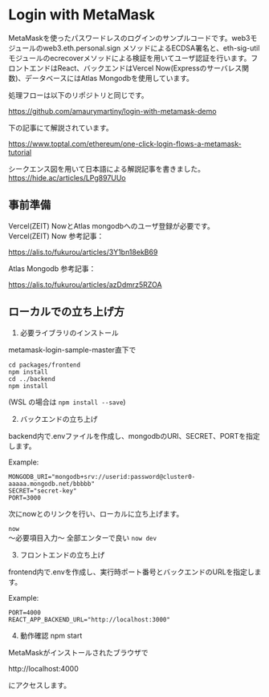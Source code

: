 # Login with MetaMask

MetaMaskを使ったパスワードレスのログインのサンプルコードです。web3モジュールのweb3.eth.personal.sign メソッドによるECDSA署名と、eth-sig-utilモジュールのecrecoverメソッドによる検証を用いてユーザ認証を行います。フロントエンドはReact、バックエンドはVercel Now(Expressのサーバレス関数)、データベースにはAtlas Mongodbを使用しています。

処理フローは以下のリポジトリと同じです。

https://github.com/amaurymartiny/login-with-metamask-demo  

下の記事にて解説されています。

https://www.toptal.com/ethereum/one-click-login-flows-a-metamask-tutorial

シークエンス図を用いて日本語による解説記事を書きました。  
https://hide.ac/articles/LPg897UUo


## 事前準備

Vercel(ZEIT) NowとAtlas mongodbへのユーザ登録が必要です。  
Vercel(ZEIT) Now 参考記事：

https://alis.to/fukurou/articles/3Y1bn18ekB69  

Atlas Mongodb 参考記事：

https://alis.to/fukurou/articles/azDdmrz5RZOA


## ローカルでの立ち上げ方

1. 必要ライブラリのインストール  

metamask-login-sample-master直下で  

```
cd packages/frontend
npm install
cd ../backend
npm install
```

(WSL の場合は `npm install --save`)

2. バックエンドの立ち上げ

backend内で.envファイルを作成し、mongodbのURI、SECRET、PORTを指定します。  

Example:

```
MONGODB_URI="mongodb+srv://userid:password@cluster0-aaaaa.mongodb.net/bbbbb"
SECRET="secret-key"
PORT=3000
```

次にnowとのリンクを行い、ローカルに立ち上げます。

`now`  
～必要項目入力～
全部エンターで良い
`now dev`

3. フロントエンドの立ち上げ

frontend内で.envを作成し、実行時ポート番号とバックエンドのURLを指定します。

Example:

```
PORT=4000
REACT_APP_BACKEND_URL="http://localhost:3000"
```

4. 動作確認
npm start

MetaMaskがインストールされたブラウザで

http://localhost:4000

にアクセスします。

